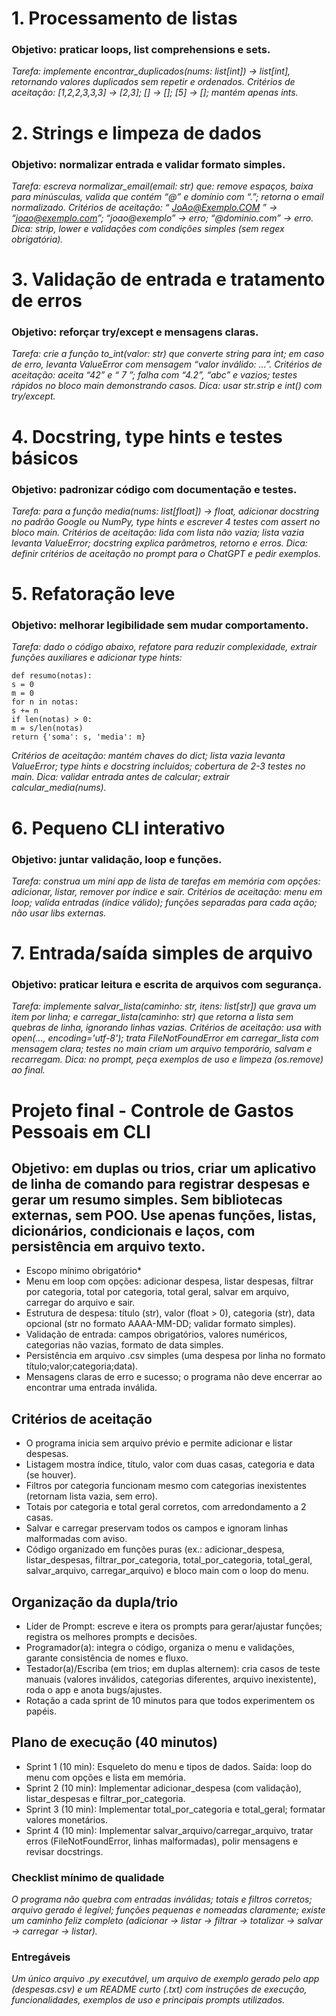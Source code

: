 # 1. Processamento de listas
### Objetivo: praticar loops, list comprehensions e sets.
*Tarefa: implemente encontrar_duplicados(nums: list[int]) → list[int], retornando valores duplicados sem repetir e ordenados.*
*Critérios de aceitação: [1,2,2,3,3,3] → [2,3]; [] → []; [5] → []; mantém apenas ints.*

# 2. Strings e limpeza de dados
### Objetivo: normalizar entrada e validar formato simples.
*Tarefa: escreva normalizar_email(email: str) que: remove espaços, baixa para minúsculas, valida que contém “@” e domínio com “.”; retorna o email normalizado.
Critérios de aceitação: “ JoAo@Exemplo.COM ” → “joao@exemplo.com”; “joao@exemplo” → erro; “@dominio.com” → erro.
Dica: strip, lower e validações com condições simples (sem regex obrigatória).*

# 3. Validação de entrada e tratamento de erros
### Objetivo: reforçar try/except e mensagens claras.
*Tarefa: crie a função to_int(valor: str) que converte string para int; em caso de erro, levanta ValueError com mensagem “valor inválido: ...”.
Critérios de aceitação: aceita “42” e “ 7 ”; falha com “4.2”, “abc” e vazios; testes rápidos no bloco main demonstrando casos.
Dica: usar str.strip e int() com try/except.*

# 4. Docstring, type hints e testes básicos
### Objetivo: padronizar código com documentação e testes.
*Tarefa: para a função media(nums: list[float]) → float, adicionar docstring no padrão Google ou NumPy, type hints e escrever 4 testes com assert no bloco main.
Critérios de aceitação: lida com lista não vazia; lista vazia levanta ValueError; docstring explica parâmetros, retorno e erros.
Dica: definir critérios de aceitação no prompt para o ChatGPT e pedir exemplos.*

# 5. Refatoração leve
### Objetivo: melhorar legibilidade sem mudar comportamento.
*Tarefa: dado o código abaixo, refatore para reduzir complexidade, extrair funções auxiliares e adicionar type hints:*
```
def resumo(notas):
s = 0
m = 0
for n in notas:
s += n
if len(notas) > 0:
m = s/len(notas)
return {'soma': s, 'media': m}
```
*Critérios de aceitação: mantém chaves do dict; lista vazia levanta ValueError; type hints e docstring incluídos; cobertura de 2-3 testes no main.
Dica: validar entrada antes de calcular; extrair calcular_media(nums).*


# 6. Pequeno CLI interativo
### Objetivo: juntar validação, loop e funções.
*Tarefa: construa um mini app de lista de tarefas em memória com opções: adicionar, listar, remover por índice e sair.
Critérios de aceitação: menu em loop; valida entradas (índice válido); funções separadas para cada ação; não usar libs externas.*

# 7. Entrada/saída simples de arquivo
### Objetivo: praticar leitura e escrita de arquivos com segurança.
*Tarefa: implemente salvar_lista(caminho: str, itens: list[str]) que grava um item por linha; e carregar_lista(caminho: str) que retorna a lista sem quebras de linha, ignorando linhas vazias.
Critérios de aceitação: usa with open(..., encoding='utf-8'); trata FileNotFoundError em carregar_lista com mensagem clara; testes no main criam um arquivo temporário, salvam e recarregam.
Dica: no prompt, peça exemplos de uso e limpeza (os.remove) ao final.*


# Projeto final - Controle de Gastos Pessoais em CLI
## Objetivo: em duplas ou trios, criar um aplicativo de linha de comando para registrar despesas e gerar um resumo simples. Sem bibliotecas externas, sem POO. Use apenas funções, listas, dicionários, condicionais e laços, com persistência em arquivo texto.
* Escopo mínimo obrigatório*
* Menu em loop com opções: adicionar despesa, listar despesas, filtrar por categoria, total por categoria, total geral, salvar em arquivo, carregar do arquivo e sair.
* Estrutura de despesa: título (str), valor (float > 0), categoria (str), data opcional (str no formato AAAA-MM-DD; validar formato simples).
* Validação de entrada: campos obrigatórios, valores numéricos, categorias não vazias, formato de data simples.
* Persistência em arquivo .csv simples (uma despesa por linha no formato título;valor;categoria;data).
* Mensagens claras de erro e sucesso; o programa não deve encerrar ao encontrar uma entrada inválida.

## Critérios de aceitação
* O programa inicia sem arquivo prévio e permite adicionar e listar despesas.
* Listagem mostra índice, título, valor com duas casas, categoria e data (se houver).
* Filtros por categoria funcionam mesmo com categorias inexistentes (retornam lista vazia, sem erro).
* Totais por categoria e total geral corretos, com arredondamento a 2 casas.
* Salvar e carregar preservam todos os campos e ignoram linhas malformadas com aviso.
* Código organizado em funções puras (ex.: adicionar_despesa, listar_despesas, filtrar_por_categoria, total_por_categoria, total_geral, salvar_arquivo, carregar_arquivo) e bloco main com o loop do menu.

## Organização da dupla/trio
* Líder de Prompt: escreve e itera os prompts para gerar/ajustar funções; registra os melhores prompts e decisões.
* Programador(a): integra o código, organiza o menu e validações, garante consistência de nomes e fluxo.
* Testador(a)/Escriba (em trios; em duplas alternem): cria casos de teste manuais (valores inválidos, categorias diferentes, arquivo inexistente), roda o app e anota bugs/ajustes.
* Rotação a cada sprint de 10 minutos para que todos experimentem os papéis.

## Plano de execução (40 minutos)
* Sprint 1 (10 min): Esqueleto do menu e tipos de dados. Saída: loop do menu com opções e lista em memória.
* Sprint 2 (10 min): Implementar adicionar_despesa (com validação), listar_despesas e filtrar_por_categoria.
* Sprint 3 (10 min): Implementar total_por_categoria e total_geral; formatar valores monetários.
* Sprint 4 (10 min): Implementar salvar_arquivo/carregar_arquivo, tratar erros (FileNotFoundError, linhas malformadas), polir mensagens e revisar docstrings.

### Checklist mínimo de qualidade
*O programa não quebra com entradas inválidas; totais e filtros corretos; arquivo gerado é legível; funções pequenas e nomeadas claramente; existe um caminho feliz completo (adicionar → listar → filtrar → totalizar → salvar → carregar → listar).*

### Entregáveis
*Um único arquivo .py executável, um arquivo de exemplo gerado pelo app (despesas.csv) e um README curto (.txt) com instruções de execução, funcionalidades, exemplos de uso e principais prompts utilizados.*
